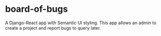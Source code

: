 # board-of-bugs
A Django-React app with Semantic UI styling. This app allows an admin to create a project and report bugs to query later.
